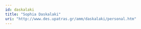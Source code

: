 ```yaml
---
id: daskalaki
title: "Sophia Daskalaki"
uri: "http://www.des.upatras.gr/amm/daskalaki/personal.htm"
---
```

